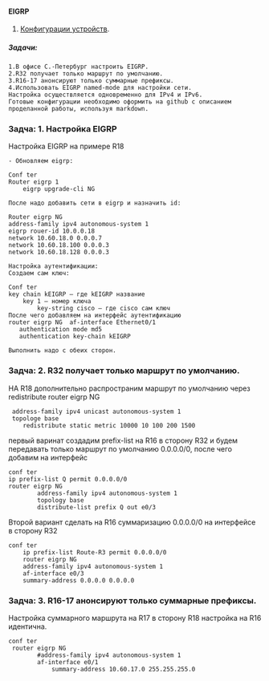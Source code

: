 #### EIGRP
 1. [Конфигурации устройств](configs/).
##### Задачи:
```
1.В офисе С.-Петербург настроить EIGRP.
2.R32 получает только маршрут по умолчанию.
3.R16-17 анонсируют только суммарные префиксы.
4.Использовать EIGRP named-mode для настройки сети.
Настройка осуществляется одновременно для IPv4 и IPv6.
Готовые конфигурации необходимо оформить на github с описанием проделанной работы, используя markdown.
```
###    Задча: 1. Настройка EIGRP

Настройка EIGRP на примере R18
```
- Обновляем eigrp:

Conf ter
Router eigrp 1
	eigrp upgrade-cli NG

После надо добавить сети в eigrp и назначить id:

Router eigrp NG
address-family ipv4 autonomous-system 1
eigrp rouer-id 10.0.0.18
network 10.60.18.0 0.0.0.7
network 10.60.18.100 0.0.0.3
network 10.60.18.128 0.0.0.3

Настройка аутентификации: 
Создаем сам ключ:

Conf ter
key chain kEIGRP – где kEIGRP название 
	key 1 – номер ключа
		key-string cisco – где cisco сам ключ
После чего добавляем на интерфейс аутентификацию 
router eigrp NG  af-interface Ethernet0/1
   authentication mode md5
   authentication key-chain kEIGRP

Выполнить надо с обеих сторон.

```
###    Задча: 2. R32 получает только маршрут по умолчанию.
НА R18 дополнительно распространим маршрут по умолчанию через redistribute
router eigrp NG
```
 address-family ipv4 unicast autonomous-system 1
 topologe base
    redistribute static metric 10000 10 100 200 1500
```   
первый варинат создадим prefix-list на R16 в сторону R32 и будем передавать только маршрут по умолчанию 0.0.0.0/0, после чего добавим на интерфейс

```
conf ter
ip prefix-list Q permit 0.0.0.0/0
router eigrp NG
        address-family ipv4 autonomous-system 1
        topology base
        distribute-list prefix Q out e0/3

```
Второй вариант сделать на R16 суммаризацию 0.0.0.0/0 на интерфейсе в сторону R32
```
conf ter
    ip prefix-list Route-R3 permit 0.0.0.0/0
    router eigrp NG
    address-family ipv4 autonomous-system 1
    af-interface e0/3
    summary-address 0.0.0.0 0.0.0.0
```
###    Задча: 3. R16-17 анонсируют только суммарные префиксы.
Настройка суммарного маршрута на R17 в сторону R18
настройка на R16 идентична.
```
conf ter
 router eigrp NG
        #address-family ipv4 autonomous-system 1
        af-interface e0/1
            summary-address 10.60.17.0 255.255.255.0
        
```